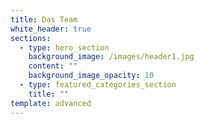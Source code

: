 ```yaml
---
title: Das Team
white_header: true
sections:
  - type: hero_section
    background_image: /images/header1.jpg
    content: ""
    background_image_opacity: 10
  - type: featured_categories_section
    title: ""
template: advanced
---
```

